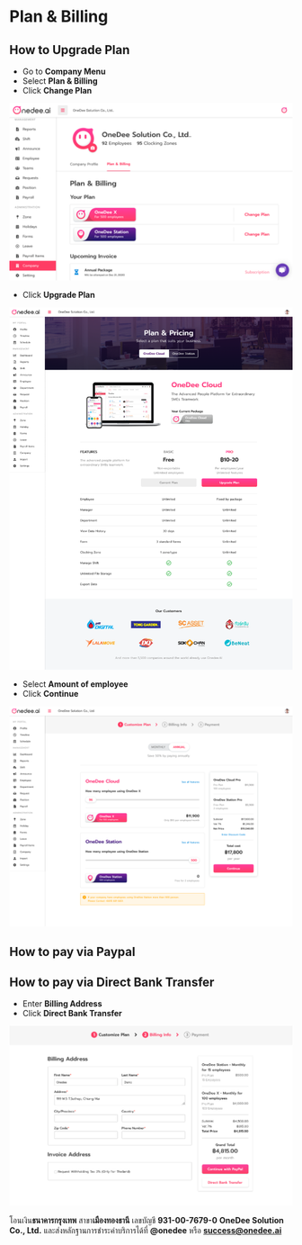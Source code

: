 # Plan & Billing

## How to Upgrade Plan

* Go to **Company Menu**
* Select **Plan & Billing**
* Click **Change Plan**

![](../../.gitbook/assets/app.onedee.ai_en_leave_leave-balance-laptop-with-mdpi-screen-3.png)

* Click **Upgrade Plan**

![](../../.gitbook/assets/01-plan-cloud.png)

* Select **Amount of employee**
* Click **Continue**

![](../../.gitbook/assets/00-before-apply-code.png)

## How to pay via Paypal

## How to pay via Direct Bank Transfer

* Enter **Billing Address**
* Click **Direct Bank Transfer**

![](../../.gitbook/assets/screen-shot-2563-05-14-at-19.24.10.png)

โอนเงิน**ธนาคารกรุงเทพ** สาขา**เมืองทองธานี** เลขบัญชี **931-00-7679-0** **OneDee Solution Co., Ltd.** และส่งหลักฐานการชำระค่าบริการได้ที่ **@onedee** หรือ **success@onedee.ai**

